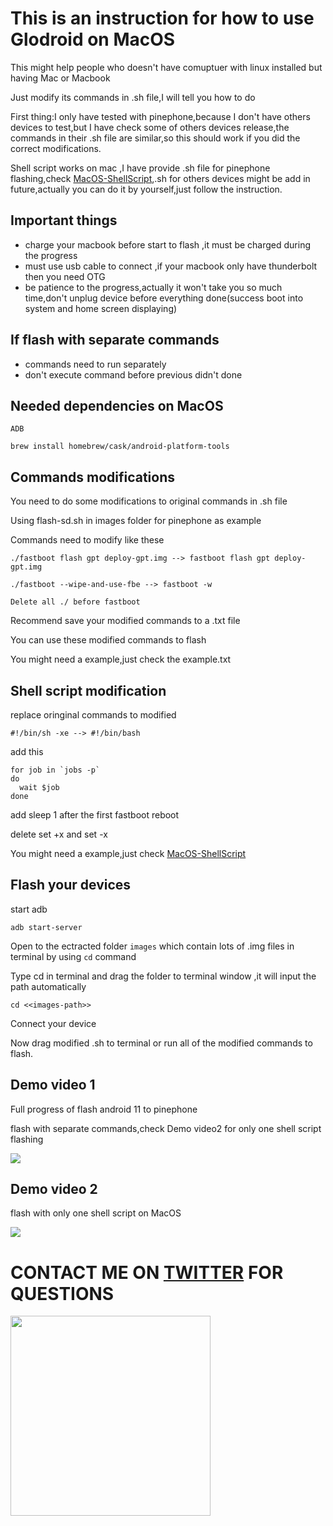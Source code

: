 # This is an instruction for how to use Glodroid on MacOS

This might help people who doesn't have comuptuer with linux installed but having Mac or Macbook

Just modify its commands in .sh file,I will tell you how to do

First thing:I only have tested with pinephone,because I don't have others devices to test,but I have check some of others devices release,the commands in their .sh file are similar,so this should work if you did the correct modifications. 

Shell script works on mac ,I have provide .sh file for pinephone flashing,check [MacOS-ShellScript](https://github.com/powenn/glodroid_manifest/tree/master/MacOS-ShellScript),.sh for others devices might be add in future,actually you can do it by yourself,just follow the instruction.

## Important things 
- charge your macbook before start to flash ,it must be charged during the progress
- must use usb cable to connect ,if your macbook only have thunderbolt then you need OTG
- be patience to the progress,actually it won't take you so much time,don't unplug device before everything done(success boot into system and home screen displaying)

## If flash with separate commands
- commands need to run separately
- don't execute command before previous didn't done

## Needed dependencies on MacOS
`ADB`
```
brew install homebrew/cask/android-platform-tools
```

## Commands modifications
You need to do some modifications to original commands in .sh file 

Using flash-sd.sh in images folder for pinephone as example

Commands need to modify like these

`./fastboot flash gpt deploy-gpt.img --> fastboot flash gpt deploy-gpt.img`

`./fastboot --wipe-and-use-fbe --> fastboot -w`

`Delete all ./ before fastboot`

Recommend save your modified commands to a .txt file

You can use these modified commands to flash 

You might need a example,just check the example.txt 

## Shell script modification
replace oringinal commands to modified

`#!/bin/sh -xe --> #!/bin/bash`

add this
```
for job in `jobs -p`
do
  wait $job
done
```
add sleep 1 after the first fastboot reboot

delete set +x and set -x

You might need a example,just check [MacOS-ShellScript](https://github.com/powenn/glodroid_manifest/tree/master/MacOS-ShellScript)

## Flash your devices
start adb 
```
adb start-server
```
Open to the ectracted folder `images` which contain lots of .img files in terminal by using `cd` command

Type cd in terminal and drag the folder to terminal window ,it will input the path automatically
```
cd <<images-path>>
```
Connect your device 

Now drag modified .sh to terminal or run all of the modified commands to flash.

## Demo video 1
Full progress of flash android 11 to pinephone 

flash with separate commands,check Demo video2 for only one shell script flashing 

<a href="https://www.youtube.com/watch?v=UDY988kbdQU">
  <img src="https://img.youtube.com/vi/UDY988kbdQU/maxresdefault.jpg" >
</a>

## Demo video 2
flash with only one shell script on MacOS

<a href="https://www.youtube.com/watch?v=_W9GmnEga24">
  <img src="https://img.youtube.com/vi/W9GmnEga24/maxresdefault.jpg" >
</a>

# CONTACT ME ON [TWITTER](https://twitter.com/powen00hsiao) FOR QUESTIONS
<a href="https://twitter.com/powen00hsiao">
  <img src="https://pbs.twimg.com/profile_images/1404649867033550848/3m6kzjQa_400x400.jpg" height="320"/>
</a>
